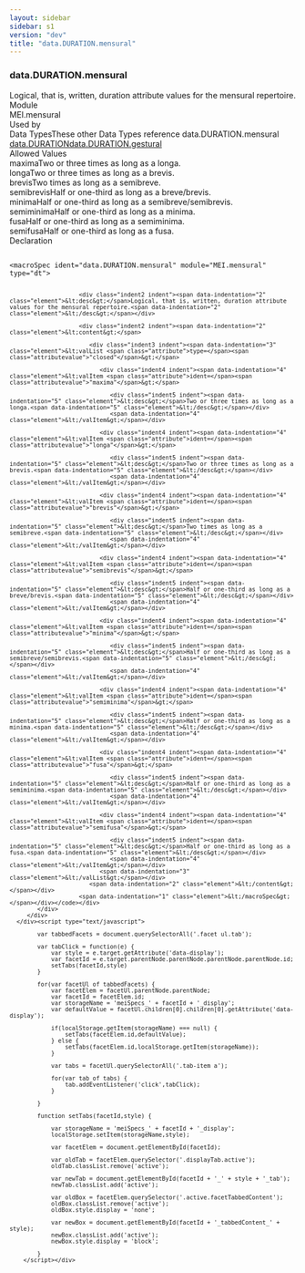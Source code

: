 ```yaml
---
layout: sidebar
sidebar: s1
version: "dev"
title: "data.DURATION.mensural"
---
```

<div class="specPage">
   <div class="datatypeSpec">
      <h3 id="data.DURATION.mensural">data.DURATION.mensural</h3>
      <div class="specs">
         <div class="desc">Logical, that is, written, duration attribute values for the mensural repertoire.</div>
         <div class="facet module">
            <div class="label">Module</div>
            <div class="statement text">MEI.mensural</div>
         </div>
         <div class="facet usedBy" id="usedBy">
            <div class="label">Used by</div>
            <div class="statement list">
               <div class="classBox dtBox" title="Data Types">
                  <div class="classHeading"><label class="classLabel">Data Types</label><span class="classDesc">These other Data Types reference data.DURATION.mensural</span></div>
                  <div class="classContent"><span class="ident datatype" data-ident="data.DURATION" data-module="MEI" title="Logical, that is, written, duration attribute values."><a class="classLink" href="{{ site.baseurl }}/{{ page.version }}/data-types/data.duration.html">data.DURATION</a></span><span class="ident datatype" data-ident="data.DURATION.gestural" data-module="MEI" title="Performed duration attribute values."><a class="classLink" href="{{ site.baseurl }}/{{ page.version }}/data-types/data.duration.gestural.html">data.DURATION.gestural</a></span></div>
               </div>
            </div>
         </div>
         <div class="facet allowedValues" id="allowedValues">
            <div class="label">Allowed Values</div>
            <div class="statement list">
               <div class="dataValueBox" id="maxima"><span class="dataValue ident">maxima</span><span class="dataValue desc">Two or three times as long as a longa.</span></div>
               <div class="dataValueBox" id="longa"><span class="dataValue ident">longa</span><span class="dataValue desc">Two or three times as long as a brevis.</span></div>
               <div class="dataValueBox" id="brevis"><span class="dataValue ident">brevis</span><span class="dataValue desc">Two times as long as a semibreve.</span></div>
               <div class="dataValueBox" id="semibrevis"><span class="dataValue ident">semibrevis</span><span class="dataValue desc">Half or one-third as long as a breve/brevis.</span></div>
               <div class="dataValueBox" id="minima"><span class="dataValue ident">minima</span><span class="dataValue desc">Half or one-third as long as a semibreve/semibrevis.</span></div>
               <div class="dataValueBox" id="semiminima"><span class="dataValue ident">semiminima</span><span class="dataValue desc">Half or one-third as long as a minima.</span></div>
               <div class="dataValueBox" id="fusa"><span class="dataValue ident">fusa</span><span class="dataValue desc">Half or one-third as long as a semiminima.</span></div>
               <div class="dataValueBox" id="semifusa"><span class="dataValue ident">semifusa</span><span class="dataValue desc">Half or one-third as long as a fusa.</span></div>
            </div>
         </div>
         <div class="facet declaration">
            <div class="label">Declaration</div>
            <div class="statement declaration">
               <div class="code" xml:space="preserve" data-lang="ODD"><code>
                     <div class="indent1 indent"><span data-indentation="1" class="element">&lt;macroSpec <span class="attribute">ident=</span><span class="attributevalue">"data.DURATION.mensural"</span> <span class="attribute">module=</span><span class="attributevalue">"MEI.mensural"</span> <span class="attribute">type=</span><span class="attributevalue">"dt"</span>&gt;</span>
                        
                        <div class="indent2 indent"><span data-indentation="2" class="element">&lt;desc&gt;</span>Logical, that is, written, duration attribute values for the mensural repertoire.<span data-indentation="2" class="element">&lt;/desc&gt;</span></div>
                        
                        <div class="indent2 indent"><span data-indentation="2" class="element">&lt;content&gt;</span>
                           
                           <div class="indent3 indent"><span data-indentation="3" class="element">&lt;valList <span class="attribute">type=</span><span class="attributevalue">"closed"</span>&gt;</span>
                              
                              <div class="indent4 indent"><span data-indentation="4" class="element">&lt;valItem <span class="attribute">ident=</span><span class="attributevalue">"maxima"</span>&gt;</span>
                                 
                                 <div class="indent5 indent"><span data-indentation="5" class="element">&lt;desc&gt;</span>Two or three times as long as a longa.<span data-indentation="5" class="element">&lt;/desc&gt;</span></div>
                                 <span data-indentation="4" class="element">&lt;/valItem&gt;</span></div>
                              
                              <div class="indent4 indent"><span data-indentation="4" class="element">&lt;valItem <span class="attribute">ident=</span><span class="attributevalue">"longa"</span>&gt;</span>
                                 
                                 <div class="indent5 indent"><span data-indentation="5" class="element">&lt;desc&gt;</span>Two or three times as long as a brevis.<span data-indentation="5" class="element">&lt;/desc&gt;</span></div>
                                 <span data-indentation="4" class="element">&lt;/valItem&gt;</span></div>
                              
                              <div class="indent4 indent"><span data-indentation="4" class="element">&lt;valItem <span class="attribute">ident=</span><span class="attributevalue">"brevis"</span>&gt;</span>
                                 
                                 <div class="indent5 indent"><span data-indentation="5" class="element">&lt;desc&gt;</span>Two times as long as a semibreve.<span data-indentation="5" class="element">&lt;/desc&gt;</span></div>
                                 <span data-indentation="4" class="element">&lt;/valItem&gt;</span></div>
                              
                              <div class="indent4 indent"><span data-indentation="4" class="element">&lt;valItem <span class="attribute">ident=</span><span class="attributevalue">"semibrevis"</span>&gt;</span>
                                 
                                 <div class="indent5 indent"><span data-indentation="5" class="element">&lt;desc&gt;</span>Half or one-third as long as a breve/brevis.<span data-indentation="5" class="element">&lt;/desc&gt;</span></div>
                                 <span data-indentation="4" class="element">&lt;/valItem&gt;</span></div>
                              
                              <div class="indent4 indent"><span data-indentation="4" class="element">&lt;valItem <span class="attribute">ident=</span><span class="attributevalue">"minima"</span>&gt;</span>
                                 
                                 <div class="indent5 indent"><span data-indentation="5" class="element">&lt;desc&gt;</span>Half or one-third as long as a semibreve/semibrevis.<span data-indentation="5" class="element">&lt;/desc&gt;</span></div>
                                 <span data-indentation="4" class="element">&lt;/valItem&gt;</span></div>
                              
                              <div class="indent4 indent"><span data-indentation="4" class="element">&lt;valItem <span class="attribute">ident=</span><span class="attributevalue">"semiminima"</span>&gt;</span>
                                 
                                 <div class="indent5 indent"><span data-indentation="5" class="element">&lt;desc&gt;</span>Half or one-third as long as a minima.<span data-indentation="5" class="element">&lt;/desc&gt;</span></div>
                                 <span data-indentation="4" class="element">&lt;/valItem&gt;</span></div>
                              
                              <div class="indent4 indent"><span data-indentation="4" class="element">&lt;valItem <span class="attribute">ident=</span><span class="attributevalue">"fusa"</span>&gt;</span>
                                 
                                 <div class="indent5 indent"><span data-indentation="5" class="element">&lt;desc&gt;</span>Half or one-third as long as a semiminima.<span data-indentation="5" class="element">&lt;/desc&gt;</span></div>
                                 <span data-indentation="4" class="element">&lt;/valItem&gt;</span></div>
                              
                              <div class="indent4 indent"><span data-indentation="4" class="element">&lt;valItem <span class="attribute">ident=</span><span class="attributevalue">"semifusa"</span>&gt;</span>
                                 
                                 <div class="indent5 indent"><span data-indentation="5" class="element">&lt;desc&gt;</span>Half or one-third as long as a fusa.<span data-indentation="5" class="element">&lt;/desc&gt;</span></div>
                                 <span data-indentation="4" class="element">&lt;/valItem&gt;</span></div>
                              <span data-indentation="3" class="element">&lt;/valList&gt;</span></div>
                           <span data-indentation="2" class="element">&lt;/content&gt;</span></div>
                        <span data-indentation="1" class="element">&lt;/macroSpec&gt;</span></div></code></div>
            </div>
         </div>
      </div><script type="text/javascript">
            
            var tabbedFacets = document.querySelectorAll('.facet ul.tab');
            
            var tabClick = function(e) {
                var style = e.target.getAttribute('data-display');
                var facetId = e.target.parentNode.parentNode.parentNode.parentNode.id;
                setTabs(facetId,style)
            }
            
            for(var facetUl of tabbedFacets) {
                var facetElem = facetUl.parentNode.parentNode;
                var facetId = facetElem.id;
                var storageName = 'meiSpecs_' + facetId + '_display';
                var defaultValue = facetUl.children[0].children[0].getAttribute('data-display');
                
                if(localStorage.getItem(storageName) === null) {
                    setTabs(facetElem.id,defaultValue);
                } else {
                    setTabs(facetElem.id,localStorage.getItem(storageName));
                }
                
                var tabs = facetUl.querySelectorAll('.tab-item a');
                
                for(var tab of tabs) {
                    tab.addEventListener('click',tabClick);
                }
                
            }
            
            function setTabs(facetId,style) {
                
                var storageName = 'meiSpecs_' + facetId + '_display';
                localStorage.setItem(storageName,style);
                
                var facetElem = document.getElementById(facetId);
                
                var oldTab = facetElem.querySelector('.displayTab.active');
                oldTab.classList.remove('active');
                
                var newTab = document.getElementById(facetId + '_' + style + '_tab');
                newTab.classList.add('active');
                
                var oldBox = facetElem.querySelector('.active.facetTabbedContent');
                oldBox.classList.remove('active');
                oldBox.style.display = 'none';
                
                var newBox = document.getElementById(facetId + '_tabbedContent_' + style);
                newBox.classList.add('active');
                newBox.style.display = 'block';
                
            }
        </script></div>
</div>